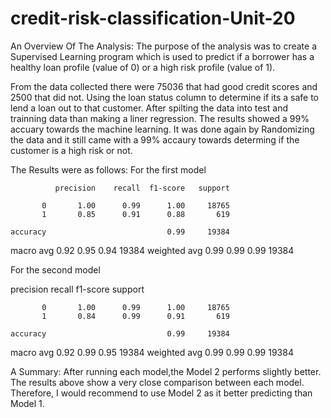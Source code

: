 # credit-risk-classification-Unit-20

An Overview Of The Analysis: The purpose of the analysis was to create a Supervised Learning program which is used to predict if a borrower has a healthy loan profile (value of 0) or a high risk profile (value of 1).

From the data collected there were 75036 that had good credit scores and 2500 that did not. Using the loan status column to determine if its a safe to lend a loan out to that customer.
After spilting the data into test and trainning data than making a liner regression. The results showed a 99% accuary towards the machine learning.
It was done again by Randomizing the data and it still came with a 99% accaury towards determing if the customer is a high risk or not.

The Results were as follows:
For the first model
              
              precision    recall  f1-score   support

           0       1.00      0.99      1.00     18765
           1       0.85      0.91      0.88       619

    accuracy                           0.99     19384
   macro avg       0.92      0.95      0.94     19384
weighted avg       0.99      0.99      0.99     19384

For the second model
 
 precision    recall  f1-score   support

           0       1.00      0.99      1.00     18765
           1       0.84      0.99      0.91       619

    accuracy                           0.99     19384
   macro avg       0.92      0.99      0.95     19384
weighted avg       0.99      0.99      0.99     19384


A Summary: After running each model,the Model 2 performs slightly better. The results above show a very close comparison between each model.  Therefore, I would recommend to use Model 2 as it better predicting than Model 1.

